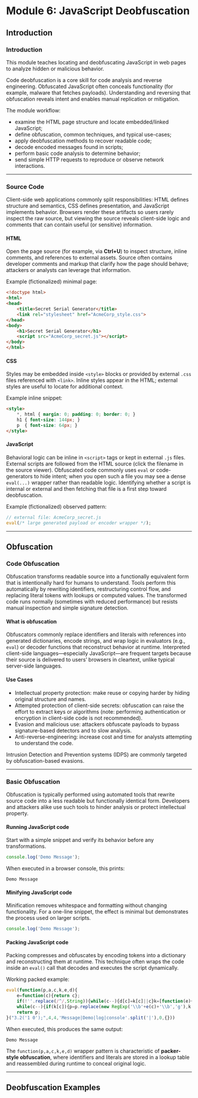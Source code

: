 # Module 6: JavaScript Deobfuscation

## Introduction

### Introduction

This module teaches locating and deobfuscating JavaScript in web pages to analyze hidden or malicious behavior.

Code deobfuscation is a core skill for code analysis and reverse engineering. Obfuscated JavaScript often conceals functionality (for example, malware that fetches payloads). Understanding and reversing that obfuscation reveals intent and enables manual replication or mitigation.

The module workflow:

* examine the HTML page structure and locate embedded/linked JavaScript;
* define obfuscation, common techniques, and typical use-cases;
* apply deobfuscation methods to recover readable code;
* decode encoded messages found in scripts;
* perform basic code analysis to determine behavior;
* send simple HTTP requests to reproduce or observe network interactions.

***

### Source Code

Client-side web applications commonly split responsibilities: HTML defines structure and semantics, CSS defines presentation, and JavaScript implements behavior. Browsers render these artifacts so users rarely inspect the raw source, but viewing the source reveals client-side logic and comments that can contain useful (or sensitive) information.

#### HTML

Open the page source (for example, via **Ctrl+U**) to inspect structure, inline comments, and references to external assets. Source often contains developer comments and markup that clarify how the page should behave; attackers or analysts can leverage that information.

Example (fictionalized) minimal page:

```html
<!doctype html>
<html>
<head>
    <title>Secret Serial Generator</title>
    <link rel="stylesheet" href="AcmeCorp_style.css">
</head>
<body>
    <h1>Secret Serial Generator</h1>
    <script src="AcmeCorp_secret.js"></script>
</body>
</html>
```

#### CSS

Styles may be embedded inside `<style>` blocks or provided by external `.css` files referenced with `<link>`. Inline styles appear in the HTML; external styles are useful to locate for additional context.

Example inline snippet:

```html
<style>
    *, html { margin: 0; padding: 0; border: 0; }
    h1 { font-size: 144px; }
    p  { font-size: 64px; }
</style>
```

#### JavaScript

Behavioral logic can be inline in `<script>` tags or kept in external `.js` files. External scripts are followed from the HTML source (click the filename in the source viewer). Obfuscated code commonly uses `eval` or code-generators to hide intent; when you open such a file you may see a dense `eval(...)` wrapper rather than readable logic. Identifying whether a script is internal or external and then fetching that file is a first step toward deobfuscation.

Example (fictionalized) observed pattern:

```javascript
// external file: AcmeCorp_secret.js
eval(/* large generated payload or encoder wrapper */);
```

***

## Obfuscation

### Code Obfuscation

Obfuscation transforms readable source into a functionally equivalent form that is intentionally hard for humans to understand. Tools perform this automatically by rewriting identifiers, restructuring control flow, and replacing literal tokens with lookups or computed values. The transformed code runs normally (sometimes with reduced performance) but resists manual inspection and simple signature detection.

#### What is obfuscation

Obfuscators commonly replace identifiers and literals with references into generated dictionaries, encode strings, and wrap logic in evaluators (e.g., `eval`) or decoder functions that reconstruct behavior at runtime. Interpreted client-side languages—especially JavaScript—are frequent targets because their source is delivered to users’ browsers in cleartext, unlike typical server-side languages.

#### Use Cases

* Intellectual property protection: make reuse or copying harder by hiding original structure and names.
* Attempted protection of client-side secrets: obfuscation can raise the effort to extract keys or algorithms (note: performing authentication or encryption in client-side code is not recommended).
* Evasion and malicious use: attackers obfuscate payloads to bypass signature-based detectors and to slow analysis.
* Anti-reverse-engineering: increase cost and time for analysts attempting to understand the code.

Intrusion Detection and Prevention systems (IDPS) are commonly targeted by obfuscation-based evasions.

***

### Basic Obfuscation

Obfuscation is typically performed using automated tools that rewrite source code into a less readable but functionally identical form. Developers and attackers alike use such tools to hinder analysis or protect intellectual property.

#### Running JavaScript code

Start with a simple snippet and verify its behavior before any transformations.

```javascript
console.log('Demo Message');
```

When executed in a browser console, this prints:

```
Demo Message
```

#### Minifying JavaScript code

Minification removes whitespace and formatting without changing functionality. For a one-line snippet, the effect is minimal but demonstrates the process used on larger scripts.

```javascript
console.log('Demo Message');
```

#### Packing JavaScript code

Packing compresses and obfuscates by encoding tokens into a dictionary and reconstructing them at runtime. This technique often wraps the code inside an `eval()` call that decodes and executes the script dynamically.

Working packed example:

```javascript
eval(function(p,a,c,k,e,d){
    e=function(c){return c};
    if(!''.replace(/^/,String)){while(c--){d[c]=k[c]||c}k=[function(e){return d[e]}];e=function(){return'\\w+'};c=1}
    while(c--){if(k[c]){p=p.replace(new RegExp('\\b'+e(c)+'\\b','g'),k[c])}}
    return p;
}("3.2('1 0');",4,4,'Message|Demo|log|console'.split('|'),0,{}))
```

When executed, this produces the same output:

```
Demo Message
```

The `function(p,a,c,k,e,d)` wrapper pattern is characteristic of **packer-style obfuscation**, where identifiers and literals are stored in a lookup table and reassembled during runtime to conceal original logic.

***



## Deobfuscation Examples

